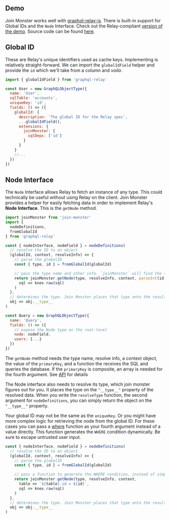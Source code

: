 ## Demo

Join Monster works well with [graphql-relay-js](https://github.com/graphql/graphql-relay-js). There is built-in support for Global IDs and the `Node` Interface.
Check out the Relay-compliant [version of the demo](https://join-monster-demo.onrender.com/graphql-relay?query=%7B%0A%20%20node(id%3A%20%22VXNlcjoy%22)%20%7B%0A%20%20%20%20...%20on%20User%20%7B%20id%2C%20fullName%20%7D%0A%20%20%7D%0A%20%20user(id%3A%202)%20%7B%0A%20%20%20%20id%0A%20%20%20%20fullName%0A%20%20%20%20posts(first%3A%202%2C%20after%3A%20%22eyJpZCI6NDh9%22)%20%7B%0A%20%20%20%20%20%20pageInfo%20%7B%0A%20%20%20%20%20%20%20%20hasNextPage%0A%20%20%20%20%20%20%20%20startCursor%0A%20%20%20%20%20%20%20%20endCursor%0A%20%20%20%20%20%20%7D%0A%20%20%20%20%20%20edges%20%7B%0A%20%20%20%20%20%20%20%20cursor%0A%20%20%20%20%20%20%20%20node%20%7B%0A%20%20%20%20%20%20%20%20%20%20id%0A%20%20%20%20%20%20%20%20%20%20body%0A%20%20%20%20%20%20%20%20%20%20comments%20(first%3A%203)%20%7B%0A%20%20%20%20%20%20%20%20%20%20%20%20total%0A%20%20%20%20%20%20%20%20%20%20%20%20pageInfo%20%7B%20hasNextPage%20%7D%0A%20%20%20%20%20%20%20%20%20%20%20%20edges%20%7B%0A%20%20%20%20%20%20%20%20%20%20%20%20%20%20node%20%7B%20id%2C%20body%20%7D%0A%20%20%20%20%20%20%20%20%20%20%20%20%7D%0A%20%20%20%20%20%20%20%20%20%20%7D%0A%20%20%20%20%20%20%20%20%7D%0A%20%20%20%20%20%20%7D%0A%20%20%20%20%7D%0A%20%20%7D%0A%7D%0A).
Source code can be found [here](https://github.com/join-monster/join-monster/tree/master/test-api/schema-paginated).


## Global ID

These are Relay's unique identifiers used as cache keys.
Implementing is relatively straight-forward.
We can import the `globalIdField` helper and provide the `id` which we'll take from a column and *voila*.

```javascript
import { globalIdField } from 'graphql-relay'

const User = new GraphQLObjectType({
  name: 'User',
  sqlTable: 'accounts',
  uniqueKey: 'id',
  fields: () => ({
    globalId: {
      description: 'The global ID for the Relay spec',
      ...globalIdField(),
      extensions: {
        joinMonster: {
          sqlDeps: ['id']
        }
      }
    }
    //...
  })
})
```

## Node Interface

The `Node` Interface allows Relay to fetch an instance of any type.
This could technically be useful without using Relay on the client.
Join Monster provides a helper for easily fetching data in order to implement Relay's **Node Interface**. This is the `getNode` method.

```javascript
import joinMonster from 'join-monster'
import {
  nodeDefinitions,
  fromGlobalId
} from 'graphql-relay'

const { nodeInterface, nodeField } = nodeDefinitions(
  // resolve the ID to an object
  (globalId, context, resolveInfo) => {
    // parse the globalID
    const { type, id } = fromGlobalId(globalId)

    // pass the type name and other info. `joinMonster` will find the type from the name and write the SQL
    return joinMonster.getNode(type, resolveInfo, context, parseInt(id),
      sql => knex.raw(sql)
    )
  },
  // determines the type. Join Monster places that type onto the result object on the "__type__" property
  obj => obj.__type__
)

const Query = new GraphQLObjectType({
  name: 'Query',
  fields: () => ({
    // expose the Node type on the root-level
    node: nodeField,
    users: {...}
  })
})
```

The `getNode` method needs the type name, resolve info, a context object, the value of the `primaryKey`, and a function the receives the SQL and queries the database. If the `primaryKey` is composite, an array is needed for the fourth argument. See [API](/API/#getNode) for details

The Node interface also needs to resolve its type, which join monster figures out for you. It places the type on the `"__type__"` property of the resolved data. When you write the `resolveType` function, the second argument for `nodeDefinitions`, you can simply return the object on the `"__type__"` property.

Your global ID may not be the same as the `uniqueKey`. Or you might have more complex logic for retrieving the node from the global ID. For these cases you can pass a [where](/API/#where) function as your fourth argument instead of a value directly. This function generates the `WHERE` condition dynamically. Be sure to escape untrusted user input.

```javascript
const { nodeInterface, nodeField } = nodeDefinitions(
  // resolve the ID to an object
  (globalId, context, resolveInfo) => {
    // parse the globalID
    const { type, id } = fromGlobalId(globalId)

    // pass a function to generate the WHERE condition, instead of simply passing a value
    return joinMonster.getNode(type, resolveInfo, context,
      table => `${table}.id = ${id}`,
      sql => knex.raw(sql)
    )
  },
  // determines the type. Join Monster places that type onto the result object on the "__type__" property
  obj => obj.__type__
)
```
